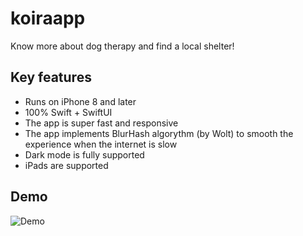 # koiraapp
Know more about dog therapy and find a local shelter!

## Key features
* Runs on iPhone 8 and later
* 100% Swift + SwiftUI
* The app is super fast and responsive 
* The app implements BlurHash algorythm (by Wolt) to smooth the experience when the internet is slow 
* Dark mode is fully supported
* iPads are supported

## Demo
![Demo](/demo.gif "Demo")
